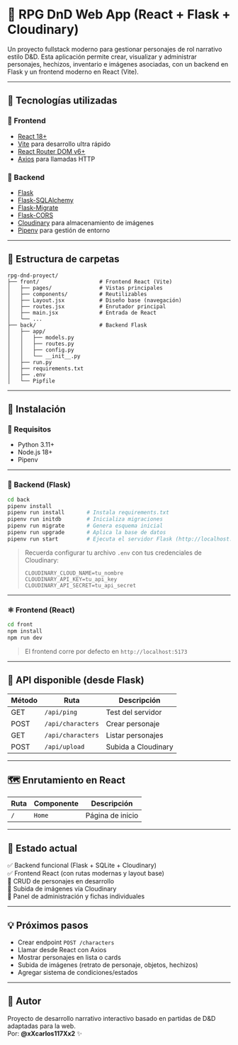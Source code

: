 # 🧙 RPG DnD Web App (React + Flask + Cloudinary)

Un proyecto fullstack moderno para gestionar personajes de rol narrativo estilo D&D. Esta aplicación permite crear, visualizar y administrar personajes, hechizos, inventario e imágenes asociadas, con un backend en Flask y un frontend moderno en React (Vite).

---

## 🧰 Tecnologías utilizadas

### 🔹 Frontend
- [React 18+](https://react.dev/)
- [Vite](https://vitejs.dev/) para desarrollo ultra rápido
- [React Router DOM v6+](https://reactrouter.com/en/main)
- [Axios](https://axios-http.com/) para llamadas HTTP

### 🔹 Backend
- [Flask](https://flask.palletsprojects.com/)
- [Flask-SQLAlchemy](https://flask-sqlalchemy.palletsprojects.com/)
- [Flask-Migrate](https://flask-migrate.readthedocs.io/)
- [Flask-CORS](https://flask-cors.readthedocs.io/)
- [Cloudinary](https://cloudinary.com/) para almacenamiento de imágenes
- [Pipenv](https://pipenv.pypa.io/) para gestión de entorno

---

## 📁 Estructura de carpetas

```
rpg-dnd-proyect/
├── front/                   # Frontend React (Vite)
│   ├── pages/               # Vistas principales
│   ├── components/          # Reutilizables
│   ├── Layout.jsx           # Diseño base (navegación)
│   ├── routes.jsx           # Enrutador principal
│   ├── main.jsx             # Entrada de React
│   └── ...
├── back/                    # Backend Flask
│   ├── app/
│   │   ├── models.py
│   │   ├── routes.py
│   │   ├── config.py
│   │   └── __init__.py
│   ├── run.py
│   ├── requirements.txt
│   ├── .env
│   └── Pipfile
```

---

## 🚀 Instalación

### 🧩 Requisitos

- Python 3.11+
- Node.js 18+
- Pipenv

---

### 🔧 Backend (Flask)

```bash
cd back
pipenv install
pipenv run install       # Instala requirements.txt
pipenv run initdb        # Inicializa migraciones
pipenv run migrate       # Genera esquema inicial
pipenv run upgrade       # Aplica la base de datos
pipenv run start         # Ejecuta el servidor Flask (http://localhost:5000)
```

> Recuerda configurar tu archivo `.env` con tus credenciales de Cloudinary:
> 
> ```env
> CLOUDINARY_CLOUD_NAME=tu_nombre
> CLOUDINARY_API_KEY=tu_api_key
> CLOUDINARY_API_SECRET=tu_api_secret
> ```

---

### ⚛️ Frontend (React)

```bash
cd front
npm install
npm run dev
```

> El frontend corre por defecto en `http://localhost:5173`

---

## 🧪 API disponible (desde Flask)

| Método | Ruta              | Descripción                  |
|--------|-------------------|------------------------------|
| GET    | `/api/ping`       | Test del servidor            |
| POST   | `/api/characters` | Crear personaje |
| GET    | `/api/characters` | Listar personajes |
| POST   | `/api/upload`     | Subida a Cloudinary |

---

## 🗺️ Enrutamiento en React

| Ruta             | Componente         | Descripción                    |
|------------------|--------------------|--------------------------------|
| `/`              | `Home`             | Página de inicio               |

---

## 📌 Estado actual

✅ Backend funcional (Flask + SQLite + Cloudinary)  
✅ Frontend React (con rutas modernas y layout base)  
🚧 CRUD de personajes en desarrollo  
🚧 Subida de imágenes vía Cloudinary  
🚧 Panel de administración y fichas individuales  

---

## 💡 Próximos pasos

- Crear endpoint `POST /characters`
- Llamar desde React con Axios
- Mostrar personajes en lista o cards
- Subida de imágenes (retrato de personaje, objetos, hechizos)
- Agregar sistema de condiciones/estados

---

## 🧙 Autor

Proyecto de desarrollo narrativo interactivo basado en partidas de D&D adaptadas para la web.  
Por: **@xXcarlos117Xx2** ✨  